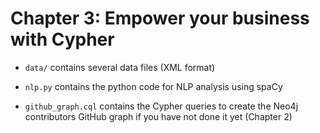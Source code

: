 # Chapter 3: Empower your business with Cypher

- `data/` contains several data files (XML format)
- `nlp.py` contains the python code for NLP analysis using spaCy

- `github_graph.cql` contains the Cypher queries to create the Neo4j contributors GitHub graph if you have not done it yet (Chapter 2)
